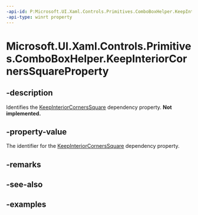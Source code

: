 ```yaml
---
-api-id: P:Microsoft.UI.Xaml.Controls.Primitives.ComboBoxHelper.KeepInteriorCornersSquareProperty
-api-type: winrt property
---
```


# Microsoft.UI.Xaml.Controls.Primitives.ComboBoxHelper.KeepInteriorCornersSquareProperty

<!--
public static Windows.UI.Xaml.DependencyProperty KeepInteriorCornersSquareProperty { get; }
-->

## -description

Identifies the [KeepInteriorCornersSquare](comboboxhelper_keepinteriorcornerssquare.md) dependency property. **Not implemented.**

## -property-value

The identifier for the [KeepInteriorCornersSquare](comboboxhelper_keepinteriorcornerssquare.md) dependency property.

## -remarks

## -see-also

## -examples
